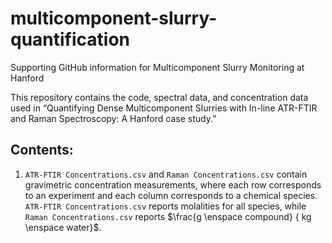 # multicomponent-slurry-quantification
Supporting GitHub information for Multicomponent Slurry Monitoring at Hanford

This repository contains the code, spectral data, and concentration data used in “Quantifying Dense Multicomponent Slurries with In-line ATR-FTIR and Raman Spectroscopy: A Hanford case study.”

## Contents:

1. `ATR-FTIR Concentrations.csv` and `Raman Concentrations.csv` contain gravimetric concentration measurements, where each row corresponds to an experiment and each column corresponds to a chemical species. `ATR-FTIR Concentrations.csv` reports molalities for all species, while `Raman Concentrations.csv` reports $\frac{g \enspace compound} { kg \enspace water}$.
